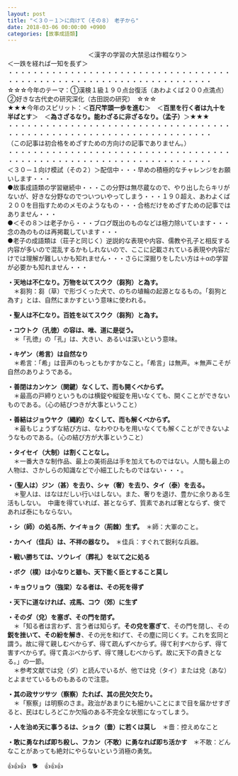 ```yaml
---
layout: post
title: "＜３０－１＞に向けて（その８）　老子から"
date: 2018-03-06 00:00:00 +0900
categories: [故事成語類]
---
```


　　　　　　　　　　　　　＜漢字の学習の大禁忌は作輟なり＞　　　　　　　　　＜一跌を経れば一知を長ず＞  
・・・・・・・・・・・・・・・・・・・・・・・・・・・・・・・・・・・・・・・・・・・・・・・・・・・・・・・・・・・・・・・・・・・・・  
☆☆☆今年のテーマ：①漢検１級１９０点台復活（あわよくば２００点満点）　②好きな古代史の研究深化（古田説の研究）　☆☆☆  
★★★今年のスピリット：＜**百尺竿頭一歩を進む**＞　＜**百里を行く者は九十を半ばとす**＞　＜**為さざるなり。能わざるに非ざるなり。（孟子）**＞★★★  
・・・・・・・・・・・・・・・・・・・・・・・・・・・・・・・・・・・・・・・・・・・・・・・・・・・・・・・・・・・・・・・・・・・・・  
（この記事は初合格をめざすための方向けの記事でありません。）  
・・・・・・・・・・・・・・・・・・・・・・・・・・・・・・・・・・・・・・・・・・・・・・・・・・・・・・・・・・・・・・・・・・・・・  
＜３０－１向け模試（その２）＞配信中・・・早めの積極的なチャレンジをお願いします・・・  
●故事成語類の学習継続中・・・この分野は無尽蔵なので、やり出したらキリがないが、好きな分野なのでついついやってしまう・・・１９０超え、あわよくば２００を目指すためのメモのようなもの・・・合格だけをめざすための記事ではありません・・・  
●＜その８＞は老子から・・・ブログ既出のものなどは極力除いています・・・念の為のものは再掲載しています・・・  
●老子の成語類は（荘子と同じく）逆説的な表現や内容、儒教や孔子と相反する内容が多いので混乱するかもしれないので、ここに記載されている表現や内容だけでは理解が難しいかも知れません・・・さらに深掘りをしたい方は＋αの学習が必要かも知れません・・・  
  
**・天地は不仁なり。万物を以てスウク（芻狗）と為す。**  
　＊芻狗：芻（草）で形づくった犬で、のちの埴輪の起源となるもの。「芻狗と為す」とは、自然にまかすという意味に使われる。  
  
**・聖人は不仁なり。百姓を以てスウク（芻狗）と為す。**  
  
**・コウトク（孔徳）の容は、唯、道に是従う。**  
　＊「孔徳」の「孔」は、大きい、あるいは深いという意味。  
  
**・キゲン（希言）は自然なり**  
　＊希言：「希」は音声のもっともかすかなこと。「希言」は無声。＊無声こそが自然のありようである。  
  
**・善閉はカンケン（関鍵）なくして、而も開くべからず。**  
　＊最高の戸締りというものは横錠や縦錠を用いなくても、開くことができないものである。（心の結びつきが大事ということ）  
  
**・善結はジョウヤク（縄約）なくして、而も解くべからず。**  
　＊最もじょうずな結び方は、なわやひもを用いなくても解くことができないようなものである。（心の結び方が大事ということ）  
  
**・タイセイ（大制）は割くことなし。**  
　＊一番大きな制作品、最上の美術品は手を加えてものではない。人間も最上の人物は、さかしらの知識などで小細工したものではない・・・。  
  
**・（聖人は）ジン（甚）を去り、シャ（奢）を去り、タイ（泰）を去る。**  
　＊聖人は、はなはだしい行いはしない。また、奢りを退け、豊かに余りある生活もしない。　中庸を得ていれば、甚とならず、質素であれば奢とならず、倹であれば泰にもならない。  
  
**・シ（師）の処る所、ケイキョク（荊棘）生ず。**　＊師：大軍のこと。  
  
**・カヘイ（佳兵）は、不祥の器なり。**　＊佳兵：すぐれて鋭利な兵器。  
  
**・戦い勝ちては、ソウレイ（葬礼）を以て之に処る**  
  
**・ボク（樸）は小なりと雖も、天下能く臣とすること莫し**  
  
**・キョウリョウ（強梁）なる者は、その死を得ず**  
  
**・天下に道なければ、戎馬、コウ（郊）に生ず**  
  
**・そのダ（兌）を塞ぎ、その門を閉ず。**  
　＊「知る者は言わず、言う者は知らず。**その兌を塞ぎて**、その門を閉し、その**鋭を挫いて、その紛を解き**、その光を和げて、その塵に同じくす。これを玄同と謂う。故に得て親しむべからず、得て疏んずべからず。得て利すべからず、得て害すべからず。得て貴ぶべからず、得て賤しむべからず。故に天下の貴きとなる。」の一節。  
　＊参考文献では兌（ダ）と読んでいるが、他では兌（タイ）または兌（あな）とよませているものもあるので注意。  
  
**・其の政サツサツ（察察）たれば、其の民欠欠たり。**  
　＊「察察」は明察のさま。政治があまりにも細かいことにまで目を届かせすぎると、民はむしろどこか欠陥のある不完全な状態になってしまう。  
  
**・人を治め天に事うるは、ショク（嗇）に若くは莫し**　＊嗇：控えめなこと  
  
**・敢に勇なれば即ち殺し、フカン（不敢）に勇なれば即ち活かす**　＊不敢：どんなことがあっても絶対にやらないという消極の勇気。  
  
👍👍👍　🐕　👍👍👍